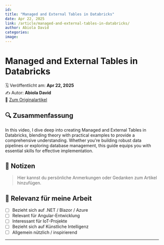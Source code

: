 ```yaml
---
id: 
title: "Managed and External Tables in Databricks"
date: Apr 22, 2025
link: /article/managed-and-external-tables-in-databricks/
author: Abiola David
categories: 
image: 
---
```


# Managed and External Tables in Databricks

🗓️ Veröffentlicht am: **Apr 22, 2025**  
✍️ Autor: **Abiola David**  
🔗 [Zum Originalartikel](/article/managed-and-external-tables-in-databricks/)

## 🔍 Zusammenfassung

In this video, I dive deep into creating Managed and External Tables in Databricks, blending theory with practical examples to provide a comprehensive understanding. Whether you&#39;re building robust data pipelines or exploring database management, this guide equips you with essential skills for effective implementation. 

## 📌 Notizen

> Hier kannst du persönliche Anmerkungen oder Gedanken zum Artikel hinzufügen.

## 🧠 Relevanz für meine Arbeit

- [ ] Bezieht sich auf .NET / Blazor / Azure
- [ ] Relevant für Angular-Entwicklung
- [ ] Interessant für IoT-Projekte
- [ ] Bezieht sich auf Künstliche Intelligenz
- [ ] Allgemein nützlich / inspirierend

---
